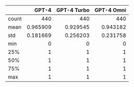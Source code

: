 |       |      GPT-4 |   GPT-4 Turbo |   GPT-4 Omni |
|:------|-----------:|--------------:|-------------:|
| count | 440        |    440        |   440        |
| mean  |   0.965909 |      0.929545 |     0.943182 |
| std   |   0.181669 |      0.256203 |     0.231758 |
| min   |   0        |      0        |     0        |
| 25%   |   1        |      1        |     1        |
| 50%   |   1        |      1        |     1        |
| 75%   |   1        |      1        |     1        |
| max   |   1        |      1        |     1        |